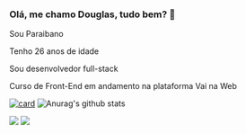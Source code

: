 ### Olá, me chamo Douglas, tudo bem? 👋

Sou Paraibano

Tenho 26 anos de idade

Sou desenvolvedor full-stack

Curso de Front-End em andamento na plataforma Vai na Web

[![card](https://github-readme-stats.vercel.app/api?username=DouglasSilva83&theme=dark)](https://github.com/anuraghazra/github-readme-stats)
![Anurag's github stats](https://github-readme-stats.vercel.app/api?username=DouglasSilva83&theme=dark)

<img src="https://img.shields.io/badge/HTML5-E34F26?style=for-the-badge&logo=html5&logoColor=white" /> <img src="https://img.shields.io/badge/CSS-239120?&style=for-the-badge&logo=css3&logoColor=white" />

<!--
**DouglasSilva83/DouglasSilva83** is a ✨ _special_ ✨ repository because its `README.md` (this file) appears on your GitHub profile.

Here are some ideas to get you started:

- 🔭 I’m currently working on ...
- 🌱 I’m currently learning ...
- 👯 I’m looking to collaborate on ...
- 🤔 I’m looking for help with ...
- 💬 Ask me about ...
- 📫 How to reach me: ...
- 😄 Pronouns: ...
- ⚡ Fun fact: ...
-->
